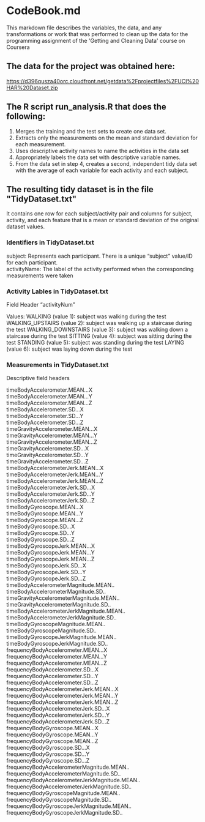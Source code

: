# CodeBook.md
This markdown file describes the variables, the data, and any transformations or work that was performed to clean up the data
for the programming assignment of the 'Getting and Cleaning Data' course on Coursera

## The data for the project was obtained here:
https://d396qusza40orc.cloudfront.net/getdata%2Fprojectfiles%2FUCI%20HAR%20Dataset.zip

## The R script run_analysis.R that does the following:

1) Merges the training and the test sets to create one data set.
2) Extracts only the measurements on the mean and standard deviation for each measurement.
3) Uses descriptive activity names to name the activities in the data set
4) Appropriately labels the data set with descriptive variable names.
5) From the data set in step 4, creates a second, independent tidy data set with the average of each variable for each activity and each subject.


## The resulting tidy dataset is in the file "TidyDataset.txt"
It contains one row for each subject/activity pair and columns for subject, activity, and each feature 
that is a mean or standard deviation of the original dataset values.

### Identifiers in TidyDataset.txt
subject: Represents each participant. There is a unique “subject” value/ID for each participant.                                      
activityName: The label of the activity performed when the corresponding measurements were taken                                 

### Activity Lables in TidyDataset.txt
Field Header “activityNum”

Values:
WALKING (value 1): subject was walking during the test
WALKING_UPSTAIRS (value 2): subject was walking up a staircase during the test
WALKING_DOWNSTAIRS (value 3): subject was walking down a staircase during the test
SITTING (value 4): subject was sitting during the test
STANDING (value 5): subject was standing during the test
LAYING (value 6): subject was laying down during the test

### Measurements in TidyDataset.txt
Descriptive field headers                                

timeBodyAccelerometer.MEAN...X                                          
timeBodyAccelerometer.MEAN...Y                                        
timeBodyAccelerometer.MEAN...Z                
timeBodyAccelerometer.SD...X                   
timeBodyAccelerometer.SD...Y                   
timeBodyAccelerometer.SD...Z                  
timeGravityAccelerometer.MEAN...X             
timeGravityAccelerometer.MEAN...Y             
timeGravityAccelerometer.MEAN...Z             
timeGravityAccelerometer.SD...X               
timeGravityAccelerometer.SD...Y               
timeGravityAccelerometer.SD...Z               
timeBodyAccelerometerJerk.MEAN...X            
timeBodyAccelerometerJerk.MEAN...Y            
timeBodyAccelerometerJerk.MEAN...Z            
timeBodyAccelerometerJerk.SD...X              
timeBodyAccelerometerJerk.SD...Y              
timeBodyAccelerometerJerk.SD...Z              
timeBodyGyroscope.MEAN...X                    
timeBodyGyroscope.MEAN...Y                    
timeBodyGyroscope.MEAN...Z                    
timeBodyGyroscope.SD...X                      
timeBodyGyroscope.SD...Y                      
timeBodyGyroscope.SD...Z                      
timeBodyGyroscopeJerk.MEAN...X                
timeBodyGyroscopeJerk.MEAN...Y                
timeBodyGyroscopeJerk.MEAN...Z                
timeBodyGyroscopeJerk.SD...X                  
timeBodyGyroscopeJerk.SD...Y                  
timeBodyGyroscopeJerk.SD...Z                  
timeBodyAccelerometerMagnitude.MEAN..         
timeBodyAccelerometerMagnitude.SD..           
timeGravityAccelerometerMagnitude.MEAN..      
timeGravityAccelerometerMagnitude.SD..        
timeBodyAccelerometerJerkMagnitude.MEAN..     
timeBodyAccelerometerJerkMagnitude.SD..       
timeBodyGyroscopeMagnitude.MEAN..             
timeBodyGyroscopeMagnitude.SD..               
timeBodyGyroscopeJerkMagnitude.MEAN..         
timeBodyGyroscopeJerkMagnitude.SD..           
frequencyBodyAccelerometer.MEAN...X           
frequencyBodyAccelerometer.MEAN...Y           
frequencyBodyAccelerometer.MEAN...Z           
frequencyBodyAccelerometer.SD...X             
frequencyBodyAccelerometer.SD...Y             
frequencyBodyAccelerometer.SD...Z             
frequencyBodyAccelerometerJerk.MEAN...X       
frequencyBodyAccelerometerJerk.MEAN...Y       
frequencyBodyAccelerometerJerk.MEAN...Z       
frequencyBodyAccelerometerJerk.SD...X         
frequencyBodyAccelerometerJerk.SD...Y         
frequencyBodyAccelerometerJerk.SD...Z         
frequencyBodyGyroscope.MEAN...X               
frequencyBodyGyroscope.MEAN...Y               
frequencyBodyGyroscope.MEAN...Z               
frequencyBodyGyroscope.SD...X                 
frequencyBodyGyroscope.SD...Y                 
frequencyBodyGyroscope.SD...Z                 
frequencyBodyAccelerometerMagnitude.MEAN..    
frequencyBodyAccelerometerMagnitude.SD..      
frequencyBodyAccelerometerJerkMagnitude.MEAN..                
frequencyBodyAccelerometerJerkMagnitude.SD..      
frequencyBodyGyroscopeMagnitude.MEAN..        
frequencyBodyGyroscopeMagnitude.SD..         
frequencyBodyGyroscopeJerkMagnitude.MEAN..   
frequencyBodyGyroscopeJerkMagnitude.SD..      
